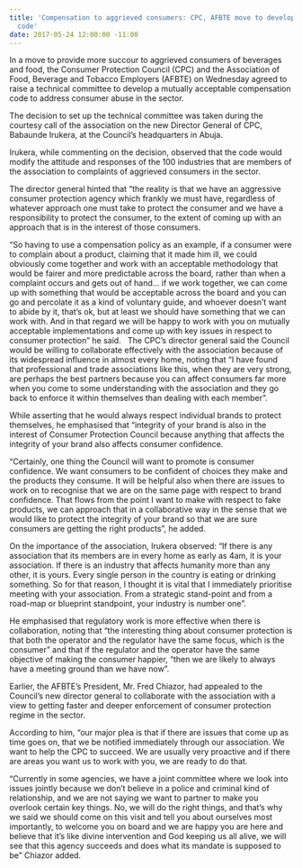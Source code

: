 ```yaml
---
title: 'Compensation to aggrieved consumers: CPC, AFBTE move to develop acceptable
  code'
date: 2017-05-24 12:00:00 -11:00
---
```


In a move to provide more succour to aggrieved consumers of beverages and food, the Consumer Protection Council (CPC) and the Association of Food, Beverage and Tobacco Employers (AFBTE) on Wednesday agreed to raise a technical committee to develop a mutually acceptable compensation code to address consumer abuse in the sector.

The decision to set up the technical committee was taken during the courtesy call of the association on the new Director General of CPC, Babaunde Irukera, at the Council’s headquarters in Abuja.

Irukera, while commenting on the decision, observed that the code would modify the attitude and responses of the 100 industries that are members of the association to complaints of aggrieved consumers in the sector.

The director general hinted that “the reality is that we have an aggressive consumer protection agency which frankly we must have, regardless of whatever approach one must take to protect the consumer and we have a responsibility to protect the consumer, to the extent of coming up with an approach that is in the interest of those consumers.

“So having to use a compensation policy as an example, if a consumer were to complain about a product, claiming that it made him ill, we could obviously come together and work with an acceptable methodology that would be fairer and more predictable across the board, rather than when a complaint occurs and gets out of hand... if we work together, we can come up with something that would be acceptable across the board and you can go and percolate it as a kind of voluntary guide, and whoever doesn’t want to abide by it, that’s ok, but at least we should have something that we can work with. And in that regard we will be happy to work with you on mutually acceptable implementations and come up with key issues in respect to consumer protection” he said.
 
The CPC’s director general said the Council would be willing to collaborate effectively with the association because of its widespread influence in almost every home, noting that “I have found that professional and trade associations like this, when they are very strong, are perhaps the best partners because you can affect consumers far more when you come to some understanding with the association and they go back to enforce it within themselves than dealing with each member”.

While asserting that he would always respect individual brands to protect themselves, he emphasised that “integrity of your brand is also in the interest of Consumer Protection Council because anything that affects the integrity of your brand also affects consumer confidence.

“Certainly, one thing the Council will want to promote is consumer confidence. We want consumers to be confident of choices they make and the products they consume. It will be helpful also when there are issues to work on to recognise that we are on the same page with respect to brand confidence. That flows from the point I want to make with respect to fake products, we can approach that in a collaborative way in the sense that we would like to protect the integrity of your brand so that we are sure consumers are getting the right products”, he added.

On the importance of the association, Irukera observed: “If there is any association that its members are in every home as early as 4am, it is your association. If there is an industry that affects humanity more than any other, it is yours. Every single person in the country is eating or drinking something. So for that reason, I thought it is vital that I immediately prioritise meeting with your association. From a strategic stand-point and from a road-map or blueprint standpoint, your industry is number one”.

He emphasised that regulatory work is more effective when there is collaboration, noting that “the interesting thing about consumer protection is that both the operator and the regulator have the same focus, which is the consumer” and that if the regulator and the operator have the same objective of making the consumer happier, “then we are likely to always have a meeting ground than we have now”.

Earlier, the AFBTE’s President, Mr. Fred Chiazor, had appealed to the Council’s new director general to collaborate with the association with a view to getting faster and deeper enforcement of consumer protection regime in the sector.

According to him, “our major plea is that if there are issues that come up as time goes on, that we be notified immediately through our association. We want to help the CPC to succeed. We are usually very proactive and if there are areas you want us to work with you, we are ready to do that.

“Currently in some agencies, we have a joint committee where we look into issues jointly because we don’t believe in a police and criminal kind of relationship, and we are not saying we want to partner to make you overlook certain key things. No, we will do the right things, and that’s why we said we should come on this visit and tell you about ourselves most importantly, to welcome you on board and we are happy you are here and believe that it’s like divine intervention and God keeping us all alive, we will see that this agency succeeds and does what its mandate is supposed to be” Chiazor added.
